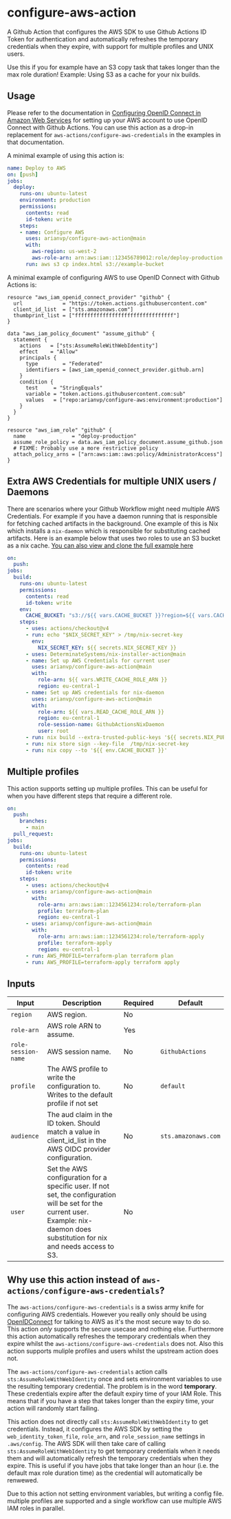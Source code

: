 # configure-aws-action

A Github Action that configures the AWS SDK to use Github Actions ID Token for authentication
and automatically refreshes the temporary credentials when they expire, with support for multiple profiles and UNIX users.

Use this if you for example have an S3 copy task that takes longer than the max role duration!
Example: Using S3 as a cache for  your nix builds.

## Usage

Please refer to the documentation in [Configuring OpenID Connect in Amazon Web Services](https://docs.github.com/en/actions/deployment/security-hardening-your-deployments/configuring-openid-connect-in-amazon-web-services)
for setting up your AWS account to use OpenID Connect with Github Actions. You can use this action
as a drop-in replacement for `aws-actions/configure-aws-credentials` in the examples in that documentation.

A minimal example of using this action is:
    
```yaml
name: Deploy to AWS
on: [push]
jobs:
  deploy:
    runs-on: ubuntu-latest
    environment: production
    permissions:
      contents: read
      id-token: write
    steps:
    - name: Configure AWS
      uses: arianvp/configure-aws-action@main
      with:
        aws-region: us-west-2
        aws-role-arn: arn:aws:iam::123456789012:role/deploy-production
      run: aws s3 cp index.html s3://example-bucket
```
A minimal example of configuring AWS to use OpenID Connect with Github Actions is:

```hcl
resource "aws_iam_openid_connect_provider" "github" {
  url             = "https://token.actions.githubusercontent.com"
  client_id_list  = ["sts.amazonaws.com"]
  thumbprint_list = ["ffffffffffffffffffffffffffffffff"]
}

data "aws_iam_policy_document" "assume_github" {
  statement {
    actions   = ["sts:AssumeRoleWithWebIdentity"]
    effect    = "Allow"
    principals {
      type        = "Federated"
      identifiers = [aws_iam_openid_connect_provider.github.arn]
    }
    condition {
      test     = "StringEquals"
      variable = "token.actions.githubusercontent.com:sub"
      values   = ["repo:arianvp/configure-aws:environment:production"]
    }
  }
}

resource "aws_iam_role" "github" {
  name               = "deploy-production"
  assume_role_policy = data.aws_iam_policy_document.assume_github.json
  # FIXME: Probably use a more restrictive policy
  attach_policy_arns = ["arn:aws:iam::aws:policy/AdministratorAccess"]
}
```

[OpenIDConnect]: https://docs.github.com/en/actions/deployment/security-hardening-your-deployments/configuring-openid-connect-in-cloud-providers

## Extra AWS Credentials for multiple UNIX users / Daemons

There are scenarios where your Github Workflow might need multiple AWS Credentials.  For example if you have 
a daemon running that is responsible for fetching cached artifacts in the background.  One example of this
is Nix which installs a `nix-daemon` which is responsible for substituting cached artifacts.
Here is an example below that uses two roles to use an S3 bucket as a nix cache. [You can also view and clone the full example here](https://github.com/arianvp/nix-s3-demo)

```yaml
on:
  push:
jobs:
  build:
    runs-on: ubuntu-latest
    permissions:
      contents: read
      id-token: write
    env:
      CACHE_BUCKET: "s3://${{ vars.CACHE_BUCKET }}?region=${{ vars.CACHE_BUCKET_REGION }}"
    steps:
      - uses: actions/checkout@v4
      - run: echo "$NIX_SECRET_KEY" > /tmp/nix-secret-key
        env:
          NIX_SECRET_KEY: ${{ secrets.NIX_SECRET_KEY }}
      - uses: DeterminateSystems/nix-installer-action@main
      - name: Set up AWS Credentials for current user
        uses: arianvp/configure-aws-action@main
        with:
          role-arn: ${{ vars.WRITE_CACHE_ROLE_ARN }}
          region: eu-central-1
      - name: Set up AWS credentials for nix-daemon 
        uses: arianvp/configure-aws-action@main
        with:
          role-arn: ${{ vars.READ_CACHE_ROLE_ARN }}
          region: eu-central-1
          role-session-name: GithubActionsNixDaemon
          user: root
      - run: nix build --extra-trusted-public-keys '${{ secrets.NIX_PUBLIC_KEY }}' --extra-substituters '${{ env.CACHE_BUCKET }}'
      - run: nix store sign --key-file  /tmp/nix-secret-key
      - run: nix copy --to '${{ env.CACHE_BUCKET }}'
```

## Multiple profiles

This action supports setting up multiple profiles. This can be useful for when you have different steps
that require a different role.

```yaml
on:
  push:
    branches:
      - main
  pull_request:
jobs:
  build:
    runs-on: ubuntu-latest
    permissions:
      contents: read
      id-token: write
    steps:
      - uses: actions/checkout@v4
      - uses: arianvp/configure-aws-action@main
        with:
          role-arn: arn:aws:iam::1234561234:role/terraform-plan
          profile: terraform-plan
          region: eu-central-1
      - uses: arianvp/configure-aws-action@main
        with:
          role-arn: arn:aws:iam::1234561234:role/terraform-apply
          profile: terraform-apply
          region: eu-central-1
      - run: AWS_PROFILE=terraform-plan terraform plan
      - run: AWS_PROFILE=terraform-apply terraform apply
```
## Inputs

| Input              | Description                                                                                                                                                        | Required | Default            |
|--------------------|--------------------------------------------------------------------------------------------------------------------------------------------------------------------|----------|--------------------|
| `region`           | AWS region.                                                                                                                                                        | No       |                    |
| `role-arn`         | AWS role ARN to assume.                                                                                                                                            | Yes      |                    |
| `role-session-name`| AWS session name.                                                                                                                                                  | No       | `GithubActions`    |
| `profile`          | The AWS profile to write the configuration to. Writes to the default profile if not set                                                                            | No       | `default`          |
| `audience`         | The aud claim in the ID token. Should match a value in client_id_list in the AWS OIDC provider configuration.                                                      | No       | `sts.amazonaws.com`|
| `user`             | Set the AWS configuration for a specific user. If not set, the configuration will be set for the current user. Example: nix-daemon does substitution for nix and needs access to S3. | No       |                    |


## Why use this action instead of `aws-actions/configure-aws-credentials`?

The  `aws-actions/configure-aws-credentials` is a swiss army knife for
configuring AWS credentials. However you really only should be using [OpenIDConnect]
for talking to AWS as it's the most secure way to do so. This action _only_
supports the secure usecase and nothing else.  Furthermore this action
automatically refreshes the temporary credentials when they expire whilst the
`aws-actions/configure-aws-credentials` does not. Also this action supports
muliple profiles and users whilst the upstream action does not.

The `aws-actions/configure-aws-credentials` action calls `sts:AssumeRoleWithWebIdentity`
once and sets environment variables to use the resulting temporary credential.
The problem is in the word **temporary**.  These credentials expire after the default
expiry time of your IAM Role. This means that if you have a step that takes longer
than the expiry time, your action will randomly start failing.

This action does not directly call `sts:AssumeRoleWithWebIdentity` to get
credentials.
Instead, it configures the AWS SDK by setting the `web_identity_token_file`,
`role_arn`, and `role_session_name` settings in `.aws/config`.  The AWS SDK
will then take care of calling `sts:AssumeRoleWithWebIdentity` to get temporary
credentials when it needs them and will automatically refresh the temporary
credentials when they expire.  This is useful if you have jobs that take longer
than an hour (i.e. the default max role duration time) as the credential will
automatically be renwewed. 

Due to this action not setting environment variables, but writing a config file.
multiple profiles are supported and a single workflow can use multiple AWS IAM
roles in parallel.
